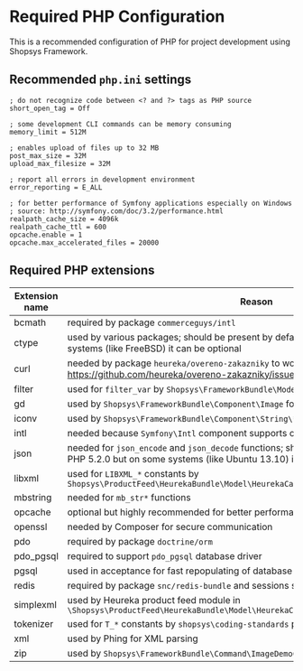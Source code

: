 # Required PHP Configuration
This is a recommended configuration of PHP for project development using Shopsys Framework.

## Recommended `php.ini` settings
```
; do not recognize code between <? and ?> tags as PHP source 
short_open_tag = Off

; some development CLI commands can be memory consuming
memory_limit = 512M

; enables upload of files up to 32 MB
post_max_size = 32M
upload_max_filesize = 32M

; report all errors in development environment
error_reporting = E_ALL

; for better performance of Symfony applications especially on Windows
; source: http://symfony.com/doc/3.2/performance.html
realpath_cache_size = 4096k
realpath_cache_ttl = 600
opcache.enable = 1
opcache.max_accelerated_files = 20000
```

## Required PHP extensions
| Extension name | Reason                                                                                                                                                        |
| -------------- | ------------------------------------------------------------------------------------------------------------------------------------------------------------- |
| bcmath         | required by package `commerceguys/intl`                                                                                                                       |
| ctype          | used by various packages; should be present by default since PHP 4.2.0 but on some systems (like FreeBSD) it can be optional                                  |
| curl           | needed by package `heureka/overeno-zakazniky` to work correctly; see https://github.com/heureka/overeno-zakazniky/issues/21                                   |
| filter         | used for `filter_var` by `Shopsys\FrameworkBundle\Model\Cart\Item\CartItem`                                                                                   |
| gd             | used by `Shopsys\FrameworkBundle\Component\Image` for generating images                                                                                            |
| iconv          | used by `Shopsys\FrameworkBundle\Component\String\*` classes                                                                                                       |
| intl           | needed because `Symfony\Intl` component supports only `en` locale                                                                                             |
| json           | needed for `json_encode` and `json_decode` functions; should be present by default since PHP 5.2.0 but on some systems (like Ubuntu 13.10) it can be optional |
| libxml         | used for `LIBXML_*` constants by `Shopsys\ProductFeed\HeurekaBundle\Model\HeurekaCategory\HeurekaCategoryDownloader`                                          |
| mbstring       | needed for `mb_str*` functions                                                                                                                                |
| opcache        | optional but highly recommended for better performance                                                                                                        |
| openssl        | needed by Composer for secure communication                                                                                                                   |
| pdo            | required by package `doctrine/orm`                                                                                                                            |
| pdo_pgsql      | required to support `pdo_pgsql` database driver                                                                                                               |
| pgsql          | used in acceptance for fast repopulating of database using `COPY` command                                                                                     |
| redis          | required by package `snc/redis-bundle` and sessions stored in Redis                                                                                           |
| simplexml      | used by Heureka product feed module in `\Shopsys\ProductFeed\HeurekaBundle\Model\HeurekaCategory\HeurekaCategoryCronModule`                                   |
| tokenizer      | used for `T_*` constants by `shopsys\coding-standards` package                                                                                                |
| xml            | used by Phing for XML parsing                                                                                                                                 |
| zip            | used by `Shopsys\FrameworkBundle\Command\ImageDemoCommand` to extract demo images                                                                                  |
